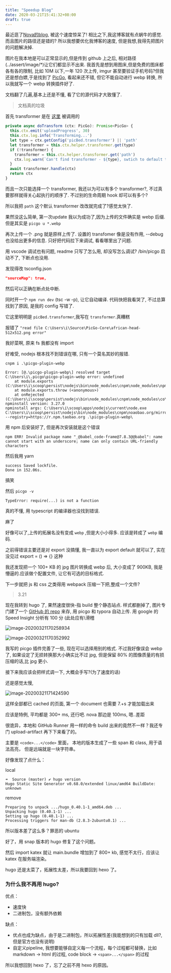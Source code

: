 ```yaml
---
title: "Speedup Blog"
date: 2020-03-21T15:41:32+08:00
draft: true
---
```


最近逛了[Nova的blog](https://nova.moe), 被这个速度惊呆了! 相比之下,我这博客就有点蜗牛的感觉. 而且图片的路径还是错的? 所以我想要优化我博客的速度, 但是我想,我得先把图片的问题解决掉.

图片在我本地是可以正常显示的,但是传到 github 上之后, 相对路径(../assert/image/*)让它们都显示不出来. 我首先是想到用图床,但是免费的图床都各有各的限制, 比如 10M 以下,一年 120 次上传, imgur 甚至要验证手机号码?但我还是想白嫖,于是找到了 [PicGo](https://github.com/PicGo/PicGo-Core), 看起来还不错, 但它不能自动进行 webp 转换, 所以我就写一个 webp 转换插件好了.

文档翻了几遍,基本上还是不懂, 看了它的源代码才大致懂了.

> 文档真的垃圾

首先 transformer 是在 [这里](https://github.com/PicGo/PicGo-Core/blob/deec252167e59eff4971cbe089bf25670f0a6979/src/core/Lifecycle.ts#L47-L58) 被调用的

```javascript
private async doTransform (ctx: PicGo): Promise<PicGo> {
  this.ctx.emit('uploadProgress', 30)
  this.ctx.log.info('Transforming...')
  let type = ctx.getConfig('picBed.transformer') || 'path'
  let transformer = this.ctx.helper.transformer.get(type)
  if (!transformer) {
    transformer = this.ctx.helper.transformer.get('path')
    ctx.log.warn(`Can't find transformer - ${type}, swtich to default transformer - path`)
  }
  await transformer.handle(ctx)
  return ctx
}
```

而且一次只能选择一个 transformer, 我还以为可以有多个 transformer?, 不过真要那样就得关心起执行的顺序了. 不过别的生命周期 hook 却可以有多个?

所以我把 `path` 这个默认 transformer 改改就完成了?感觉太快了.

果然没这么简单, 第一次update 我以为成功了,因为上传的文件确实是 webp 后缀. 但是其实是 `picgo u *.webp`

再次上传一个 .png 就是原样上传了. 设置的 transfomer 像是没有作用, --debug 也没给出更多的信息. 只好把代码拉下来调试, 看看哪里出了问题.

用 vscode 调试也有问题, readme 只写了怎么用, 却没写怎么调试? /bin/picgo 启动不了, 下断点也没用.

发现得改 tsconfig.json

```json
"sourceMap": true,
```

然后可以正确在断点处中断.

同时开一个 `npm run dev` (tsc -w -p), 让它自动编译. 代码快把我看哭了, 不过总算找到了原因, 是我的 config 写错了.

它这里明明是 `picBed.transformer`,我写在 `transformer`.真糟糕

报错了 `"read file C:\Users\i\Source\PicGo-Core\african-head-512x512.png error"`

我好菜啊, 原来 fs 我都没有 import

好难受, nodejs 根本找不到错误在哪, 只有一个莫名其妙的报错.

`cnpm i .\picgo-plugin-webp`

```
Error: [@.\picgo-plugin-webp\] resolved target C:\Users\i\.picgo\picgo-plugin-webp error: undefined
    at module.exports (C:\Users\i\scoop\persist\nodejs\bin\node_modules\cnpm\node_modules\npminstall\lib\download\local.js:30:11)
    at module.exports.throw (<anonymous>)
    at onRejected (C:\Users\i\scoop\persist\nodejs\bin\node_modules\cnpm\node_modules\co\index.js:81:24)
npminstall version: 3.27.0
npminstall args: C:\Users\i\scoop\apps\nodejs\current\node.exe C:\Users\i\scoop\persist\nodejs\bin\node_modules\cnpm\noaobao.org/mirrors/node --registry=https://r.npm.taobao.org .\picgo-plugin-webp\
```

用 npm 后安装好了, 但是再次安装就是这个错误

```
npm ERR! Invalid package name "_@babel_code-frame@7.8.3@@babel": name cannot start with an underscore; name can only contain URL-friendly characters
```

然后我用 yarn

```
success Saved lockfile.
Done in 152.06s.
```

搞笑

然后 `picgo -v`

```
TypeError: require(...) is not a function
```

真的不懂, 用 typescript 的编译器也没找到错误.

麻了

好像可以了,上传的拓展名没有变成 `webp` ,但是大小小得多. 应该是转成了 `webp` 编码.

之前得错误主要还是对 export 没搞懂, 我一直以为 export default 就可以了, 实在没见过 export  = () => {} 这种

我还发现把一个 100+ KB 的 jpg 图片转换成 webp 后, 大小变成了 900KB, 我是懵逼的.应该做个配置文件, 让它有可选的目标格式.

下一步就把 js 和 css 之类得用 webpack 压缩一下把,整成一个文件?

> 3.21

现在我转到 hugo 了, 果然速度很快-指 build 整个静态站点. 样式都删掉了, 图片专门建了一个 [GitHub 的 repo](https://github.com/iovw/image-storage) 来存, 用 picgo 和 typora 自动上传. 用 google 的 Speed Insight  分析有 100 分 (此处应有\滑稽

![image-20200321170258934](https://raw.githubusercontent.com/iovw/image-storage/master/image-20200321170258934.webp)

![image-20200321170352992](https://raw.githubusercontent.com/iovw/image-storage/master/image-20200321170352992.webp)

我写的 picgo 插件完善了一些, 现在可以选择用别的格式. 不过我好像误会 webp 了, 如果设定了无损转换那大小确实比不过 jpg, 但是保留 80% 的图像质量的有损压缩的话,比 jpg 更小.

接下来我应该会把样式调一下, 大概会手写?(为了速度的话)

还是感觉太慢,

![image-20200321171424590](https://raw.githubusercontent.com/iovw/image-storage/master/image-20200321171424590.webp)

这样全部都已 cached 的页面, 第一个 document 也需要 7.+s 才能加载出来

应该是特例, 平均都是 300+ ms, 还行吧. nova 那边是 100ms, 嗯..差距

很诡异，本地和 GitHub Runner 用一样的命令 build 出来的竟然不一样？我还专门 upload-artifact 再下下来看了的。

主要是 `<code>...</code>` 里面， 本地的版本生成了一些 span 和 class, 用于语法高亮， 但是远端就是一块字符串。

好像发现了点什么：

local

```
➜  Source (master) ✔ hugo version  
Hugo Static Site Generator v0.68.0/extended linux/amd64 BuildDate: unknown
```

remove

```
Preparing to unpack .../hugo_0.40.1-1_amd64.deb ...
Unpacking hugo (0.40.1-1) ...
Setting up hugo (0.40.1-1) ...
Processing triggers for man-db (2.8.3-2ubuntu0.1) ...
```

所以版本差了这么多？罪恶的 ubuntu

好了，用 snap 版本的 hugo 修复了这个问题。

然后 import katex 就让 main.bundle 增加到了 800+ kb, 感觉不太行，应该让 katex 在服务端渲染。

hugo 还是太菜了，拓展性太差，所以我要回到 hexo 了。

### 为什么我不再用 hugo?

优点：

- 速度快
- 二进制包，没有额外依赖

缺点：

- 优点也成为缺点，由于是二进制包，所以拓展性差(我能想到的只有加载 dll?, 但是官方也没有说明)
- 自定义pipeline, 我想要能够自定义每一个流程，每个过程都可替换，比如 markdown -> html 的过程, code block ->  `<span>...</span>` 的过程 

所以我想回到 hexo 了，忘了之前不用 hexo 的原因。

